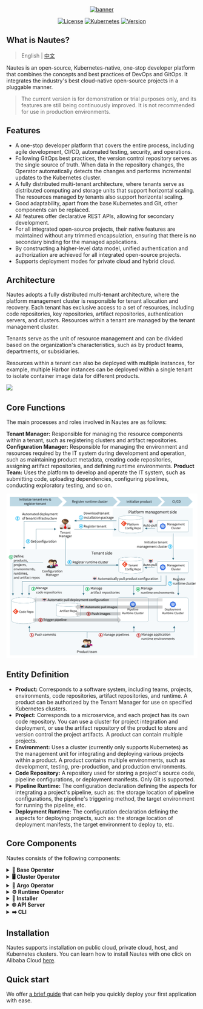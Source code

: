 
<div style="margin-top: 40px; margin-left: 20px; margin-right: 20px;">
<p align="center">
<a href="https://nautes.io/"><img src="docs/images/nautes.png" alt="banner" width="147" height="125.4"></a>
</p>
<p align=center>
<a href="https://img.shields.io/badge/License-Apache%202.0-blue.svg"><img src="https://img.shields.io/badge/License-Apache%202.0-blue.svg" alt="License"></a>
<a href="https://img.shields.io/badge/kubernetes-1.21-green"><img src="https://img.shields.io/badge/kubernetes-1.21-green" alt="Kubernetes"></a>
<a href="https://img.shields.io/badge/version-v0.2.0-green"><img src="https://img.shields.io/badge/version-v0.2.0-green" alt="Version"></a>
</p>
</div>

## What is Nautes?  
> English | [中文](README_zh.md)

Nautes is an open-source, Kubernetes-native, one-stop developer platform that combines the concepts and best practices of DevOps and GitOps. It integrates the industry's best cloud-native open-source projects in a pluggable manner.

> The current version is for demonstration or trial purposes only, and its features are still being continuously improved. It is not recommended for use in production environments.

## Features
- A one-stop developer platform that covers the entire process, including agile development, CI/CD, automated testing, security, and operations.
- Following GitOps best practices, the version control repository serves as the single source of truth. When data in the repository changes, the Operator automatically detects the changes and performs incremental updates to the Kubernetes cluster. 
- A fully distributed multi-tenant architecture, where tenants serve as distributed computing and storage units that support horizontal scaling. The resources managed by tenants also support horizontal scaling. 
- Good adaptability, apart from the base Kubernetes and Git, other components can be replaced. 
- All features offer declarative REST APIs, allowing for secondary development. 
- For all integrated open-source projects, their native features are maintained without any trimmed encapsulation, ensuring that there is no secondary binding for the managed applications. 
- By constructing a higher-level data model, unified authentication and authorization are achieved for all integrated open-source projects.
- Supports deployment modes for private cloud and hybrid cloud. 

## Architecture

Nautes adopts a fully distributed multi-tenant architecture, where the platform management cluster is responsible for tenant allocation and recovery. Each tenant has exclusive access to a set of resources, including code repositories, key repositories, artifact repositories, authentication servers, and clusters. Resources within a tenant are managed by the tenant management cluster. 

Tenants serve as the unit of resource management and can be divided based on the organization's characteristics, such as by product teams, departments, or subsidiaries. 

Resources within a tenant can also be deployed with multiple instances, for example, multiple Harbor instances can be deployed within a single tenant to isolate container image data for different products. 


![](docs/images/brief-architecture.png)

## Core Functions

The main processes and roles involved in Nautes are as follows:

**Tenant Manager:** Responsible for managing the resource components within a tenant, such as registering clusters and artifact repositories.
**Configuration Manager:** Responsible for managing the environment and resources required by the IT system during development and operation, such as maintaining product metadata, creating code repositories, assigning artifact repositories, and defining runtime environments.
**Product Team:** Uses the platform to develop and operate the IT system, such as submitting code, uploading dependencies, configuring pipelines, conducting exploratory testing, and so on.

![](docs/images/main-process.png)

## Entity Definition

- **Product:** Corresponds to a software system, including teams, projects, environments, code repositories, artifact repositories, and runtime. A product can be authorized by the Tenant Manager for use on specified Kubernetes clusters. 
- **Project:** Corresponds to a microservice, and each project has its own code repository. You can use a cluster for project integration and deployment, or use the artifact repository of the product to store and version control the project artifacts. A product can contain multiple projects.
- **Environment:** Uses a cluster (currently only supports Kubernetes) as the management unit for integrating and deploying various projects within a product. A product contains multiple environments, such as development, testing, pre-production, and production environments.
- **Code Repository:** A repository used for storing a project's source code, pipeline configurations, or deployment manifests. Only Git is supported. 
- **Pipeline Runtime:** The configuration declaration defining the aspects for integrating a project's pipeline, such as: the storage location of pipeline configurations, the pipeline's triggering method, the target environment for running the pipeline, etc. 
- **Deployment Runtime:** The configuration declaration defining the aspects for deploying projects, such as: the storage location of deployment manifests, the target environment to deploy to, etc. 

## Core Components

Nautes consists of the following components: 

<details>
  <summary><b>👤 Base Operator</b></summary>
Handles the synchronization of product entities and permission entities from the provider to the target service. Learn more. <a href="https://github.com/nautes-labs/base-operator">了解更多</a>。 

</details>

<details>
  <summary><b>🖥️ Cluster Operator</b></summary>

Provides a Controller for reconciling Cluster resource events, mainly managing the key information of the Kubernetes clusters declared by the Cluster resources, enabling other components involved in cluster management to correctly obtain the cluster's keys from the tenant's key management system. <a href="https://github.com/nautes-labs/cluster-operator">了解更多</a>。 

</details>

<details>
  <summary><b>🔗 Argo Operator</b></summary>

 Provides a set of Controllers for reconciling Cluster resource events and CodeRepo resource events, mainly synchronizing the Kubernetes clusters declared by the Cluster resources and the code repositories declared by the CodeRepo resources to the ArgoCD in the same cluster, enabling Applications in ArgoCD using these Kubernetes clusters and code repositories to work properly. <a href="https://github.com/nautes-labs/argo-operator">了解更多</a>。 

</details>

<details>
  <summary><b>⚙️ Runtime Operator</b></summary>

 Provides a set of Controllers for reconciling Project Pipeline Runtime resource events and Deployment Runtime resource events, mainly synchronizing the basic environment required for pipeline execution or application deployment on the target cluster according to the declaration information of the two types of runtime resources. <a href="https://github.com/nautes-labs/runtime-operator">了解更多</a>。 

</details>

<details>
  <summary><b>🤖 Installer</b></summary>

 Provides a one-click deployment feature, supporting automated installation of infrastructure, resource components, management components, and component initialization. <a href="https://github.com/nautes-labs/installer">了解更多</a>。 

</details>

<details>
  <summary><b>🌐 API Server</b></summary>

 Nautes follows GitOps best practices, with user application environment and Nautes' own environment configuration declarations stored in version repositories. Declaration data is divided into two categories: key data is stored in Vault, while other data is stored in Git repositories(currently only supports GitLab) . The API Server project provides a set of REST APIs for operating these configuration declarations. <a href="https://github.com/nautes-labs/api-server">了解更多</a>。 

</details>

<details>
  <summary><b>➡️ CLI</b></summary>

 Provides a simple command-line tool by encapsulating the API Server's REST API, simplifying the user's use of the API. <a href="https://github.com/nautes-labs/cli">了解更多</a>。 

</details>


## Installation

Nautes supports installation on public cloud, private cloud, host, and Kubernetes clusters. You can learn how to install Nautes with one click on Alibaba Cloud [here](https://nautes.io/guide/user-guide/installation.html).

## Quick start

We offer [a brief guide](https://nautes.io/guide/user-guide/deploy-an-application.html) that can help you quickly deploy your first application with ease. 